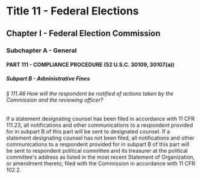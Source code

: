 
# Title 11 - Federal Elections
## Chapter I - Federal Election Commission
### Subchapter A - General
#### PART 111 - COMPLIANCE PROCEDURE (52 U.S.C. 30109, 30107(a))
##### Subpart B - Administrative Fines
###### § 111.46 How will the respondent be notified of actions taken by the Commission and the reviewing officer?

If a statement designating counsel has been filed in accordance with 11 CFR 111.23, all notifications and other communications to a respondent provided for in subpart B of this part will be sent to designated counsel. If a statement designating counsel has not been filed, all notifications and other communications to a respondent provided for in subpart B of this part will be sent to respondent political committee and its treasurer at the political committee's address as listed in the most recent Statement of Organization, or amendment thereto, filed with the Commission in accordance with 11 CFR 102.2.
